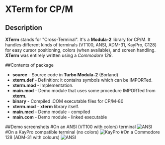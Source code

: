 # XTerm for CP/M

## Description
**XTerm** stands for "Cross-Terminal". It's a **Modula-2** library for CP/M.
It handles different kinds of terminals (VT100, ANSI, ADM-31, KayPro, C128) for easy cursor positioning, colors (when available), and screen handling. **XTerm** was entirely written using a *Commodore 128*.

##Contents of package
- **source** - Source code in **Turbo Modula-2** (Borland)
 - **xterm.def** - Definition: it contains symbols which can be IMPORTed.
 - **xterm.mod** - Implementation.
 - **main.mod** - Demo module that uses some procedure IMPORTed from **xterm**.
- **binary** - Compiled .COM executable files for CP/M-80
 - **xterm.mcd** - **xterm** library itself.
 - **main.mcd** - Demo module - compiled
 - **main.com** - Demo module - linked executable

##Demo screenshots
#On an ANSI (VT100 with colors) terminal
![ANSI](http://www.sblendorio.eu/images/xterm-ansi.png)
#On a KayPro compatible terminal (no colors)
![KayPro](http://www.sblendorio.eu/images/xterm-kaypro.png)
#On a Commodore 128 (ADM-31 with colours)
![ANSI](http://www.sblendorio.eu/images/xterm-c128.png)
